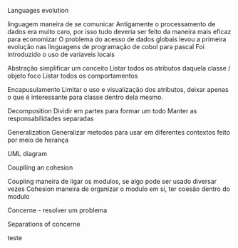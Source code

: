 Languages evolution

linguagem maneira de se comunicar
Antigamente o processamento de dados era muito caro, por isso tudo deveria ser feito da maneira mais eficaz para economizar
O problema do acesso de dados globais levou a primeira evolução nas linguagens de programação de cobol para pascal
Foi introduzido o uso de variaveis locais

Abstração simplificar um conceito
Listar todos os atributos daquela classe / objeto foco
Listar todos os comportamentos

Encapusulamento
Limitar o uso e visualização dos atributos, deixar apenas o que é interessante para classe dentro dela mesmo.

Decomposition
Dividir em partes para formar um todo
Manter as responsabilidades separadas

Generalization
Generalizar metodos para usar em diferentes contextos
feito por meio de herança

UML diagram

Couplling an cohesion

Coupling maneira de ligar os modulos, se algo pode ser usado diversar vezes
Cohesion maneira de organizar o modulo em si, ter coesão dentro do modulo

Concerne - resolver um problema

Separations of concerne

teste
